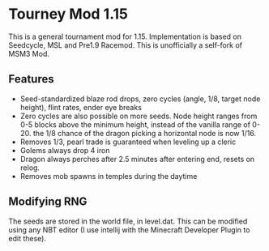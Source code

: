 # Tourney Mod 1.15
This is a general tournament mod for 1.15. Implementation is based on Seedcycle, MSL and Pre1.9 Racemod. This is unofficially a self-fork of MSM3 Mod.

## Features

- Seed-standardized blaze rod drops, zero cycles (angle, 1/8, target node height), flint rates, ender eye breaks
- Zero cycles are also possible on more seeds. Node height ranges from 0-5 blocks above the minimum height, instead of the vanilla range of 0-20. the 1/8 chance of the dragon picking a horizontal node is now 1/16.
- Removes 1/3, pearl trade is guaranteed when leveling up a cleric
- Golems always drop 4 iron
- Dragon always perches after 2.5 minutes after entering end, resets on relog.
- Removes mob spawns in temples during the daytime 


## Modifying RNG

The seeds are stored in the world file, in level.dat. This can be modified using any NBT editor (I use intellij with the Minecraft Developer Plugin to edit these).
